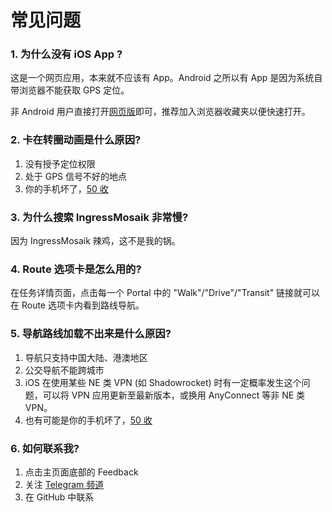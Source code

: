 # 常见问题

### 1. 为什么没有 iOS App ?

这是一个网页应用，本来就不应该有 App。Android 之所以有 App 是因为系统自带浏览器不能获取 GPS 定位。

非 Android 用户直接打开[网页版](https://aqmh.azurewebsites.net/)即可，推荐加入浏览器收藏夹以便快速打开。

### 2. 卡在转圈动画是什么原因?

1. 没有授予定位权限
2. 处于 GPS 信号不好的地点
3. 你的手机坏了，[50 收](https://t.me/DeepAQ)

### 3. 为什么搜索 IngressMosaik 非常慢?

因为 IngressMosaik 辣鸡，这不是我的锅。

### 4. Route 选项卡是怎么用的?

在任务详情页面，点击每一个 Portal 中的 "Walk"/"Drive"/"Transit" 链接就可以在 Route 选项卡内看到路线导航。

### 5. 导航路线加载不出来是什么原因?

1. 导航只支持中国大陆、港澳地区
2. 公交导航不能跨城市
3. iOS 在使用某些 NE 类 VPN (如 Shadowrocket) 时有一定概率发生这个问题，可以将 VPN 应用更新至最新版本，或换用 AnyConnect 等非 NE 类 VPN。
4. 也有可能是你的手机坏了，[50 收](https://t.me/DeepAQ)

### 6. 如何联系我?

1. 点击主页面底部的 Feedback
2. 关注 [Telegram 频道](https://t.me/AQMissionHelper)
3. 在 GitHub 中联系

